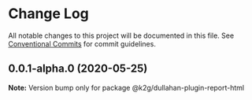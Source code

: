 # Change Log

All notable changes to this project will be documented in this file.
See [Conventional Commits](https://conventionalcommits.org) for commit guidelines.

## 0.0.1-alpha.0 (2020-05-25)

**Note:** Version bump only for package @k2g/dullahan-plugin-report-html
